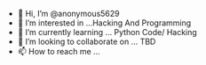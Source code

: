- 👋 Hi, I’m @anonymous5629
- 👀 I’m interested in ...Hacking And Programming
- 🌱 I’m currently learning ... Python Code/ Hacking
- 💞️ I’m looking to collaborate on ... TBD
- 📫 How to reach me ... 

<!---
anonymous5629/anonymous5629 is a ✨ special ✨ repository because its `README.md` (this file) appears on your GitHub profile.
You can click the Preview link to take a look at your changes.
--->

